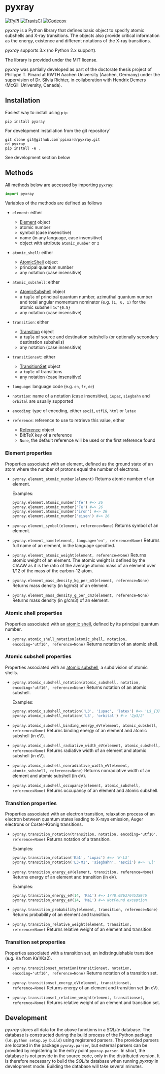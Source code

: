 # pyxray

[![PyPI](https://badge.fury.io/py/pyxray.svg)](http://badge.fury.io/py/pyxray)
[![TravisCI](https://travis-ci.org/ppinard/pyxray.svg?branch=master)](https://travis-ci.org/ppinard/pyxray)
[![Codecov](https://codecov.io/github/ppinard/pyxray/coverage.svg?branch=master)](https://codecov.io/github/ppinard/pyxray?branch=master)
   
*pyxray* is a Python library that defines basic object to specify atomic 
subshells and X-ray transitions. 
The objects also provide critical information as the energy, existence and 
different notations of the X-ray transitions.

*pyxray* supports 3.x (no Python 2.x support).

The library is provided under the MIT license.

*pyxray* was partially developed as part of the doctorate thesis project of 
Philippe T. Pinard at RWTH Aachen University (Aachen, Germany) under the 
supervision of Dr. Silvia Richter, in collaboration with Hendrix Demers 
(McGill University, Canada).

## Installation

Easiest way to install using `pip`

```
pip install pyxray
```

For development installation from the git repository`

```
git clone git@github.com`ppinard/pyxray.git
cd pyxray
pip install -e .
```

See development section below

## Methods

All methods below are accessed by importing `pyxray`:

```python
import pyxray
```

Variables of the methods are defined as follows

* `element`: either
    * [Element](http://github.com/ppinard/pyxray/blob/master/pyxray/descriptor.py) object
    * atomic number
    * symbol (case insensitive)
    * name (in any language, case insensitive)
    * object with attribute `atomic_number` or `z`
    
* `atomic_shell`: either
    * [AtomicShell](http://github.com/ppinard/pyxray/blob/master/pyxray/descriptor.py) object
    * principal quantum number
    * any notation (case insensitive)

* `atomic_subshell`: either
    * [AtomicSubshell](http://github.com/ppinard/pyxray/blob/master/pyxray/descriptor.py) object
    * a `tuple` of principal quantum number, azimuthal quantum number 
      and total angular momentum nominator (e.g. `(1, 0, 1)` for the atomic 
      subshell `1s^{0.5}`
    * any notation (case insensitive)

* `transition`: either
    * [Transition](http://github.com/ppinard/pyxray/blob/master/pyxray/descriptor.py) object
    * a `tuple` of source and destination subshells
      (or optionally secondary destination subshells)
    * any notation (case insensitive)

* `transitionset`: either
    * [TransitionSet](http://github.com/ppinard/pyxray/blob/master/pyxray/descriptor.py) object
    * a `tuple` of transitions
    * any notation (case insensitive)

* `language`: language code (e.g. `en`, `fr`, `de`)

* `notation`: name of a notation (case insensitive),
    `iupac`, `siegbahn` and `orbital` are usually supported
    
* `encoding`: type of encoding, either `ascii`, `utf16`, `html` or `latex`

* `reference`: reference to use to retrieve this value, either
    * [Reference](http://github.com/ppinard/pyxray/blob/master/pyxray/descriptor.py) object
    * BibTeX key of a reference
    * `None`, the default reference will be used or the first reference found

### Element properties

Properties associated with an element, defined as the ground state of an atom 
where the number of protons equal the number of electrons.

* `pyxray.element_atomic_number(element)`
    Returns atomic number of an element.
    
    Examples:
    ```python
    pyxray.element.atomic_number('fe') #=> 26
    pyxray.element.atomic_number('Fe') #=> 26
    pyxray.element.atomic_number('iron') #=> 26
    pyxray.element.atomic_number('eisen') #=> 26
    ```

* `pyxray.element_symbol(element, reference=None)`
    Returns symbol of an element.
    
* `pyxray.element_name(element, language='en', reference=None)`
    Returns full name of an element, in the language specified.
    
* `pyxray.element_atomic_weight(element, reference=None)`
    Returns atomic weight of an element. 
    The atomic weight is defined by the CIAAW as it is the ratio of 
    the average atomic mass of an element over 1/12 of the mass of the 
    carbon-12 atom.
    
* `pyxray.element_mass_density_kg_per_m3(element, reference=None)`
    Returns mass density (in kg/m3) of an element.

* `pyxray.element_mass_density_g_per_cm3(element, reference=None)`
    Returns mass density (in g/cm3) of an element.

### Atomic shell properties

Properties associated with an [atomic shell](https://en.wikipedia.org/wiki/Electron_shell), 
defined by its principal quantum number.

* `pyxray.atomic_shell_notation(atomic_shell, notation, encoding='utf16', reference=None)`
    Returns notation of an atomic shell.

### Atomic subshell properties

Properties associated with an [atomic subshell](https://en.wikipedia.org/wiki/Electron_shell#Subshells),
a subdivision of atomic shells.

* `pyxray.atomic_subshell_notation(atomic_subshell, notation, encoding='utf16', reference=None)`
    Returns notation of an atomic subshell.
    
    Examples:
    ```python
    pyxray.atomic_subshell_notation('L3', 'iupac', 'latex') #=> 'L$_{3}$'
    pyxray.atomic_subshell_notation('L3', 'orbital') #-> '2p3/2'
    ```

* `pyxray.atomic_subshell_binding_energy_eV(element, atomic_subshell, reference=None)`
    Returns binding energy of an element and atomic subshell (in eV).

* `pyxray.atomic_subshell_radiative_width_eV(element, atomic_subshell, reference=None)`
    Returns radiative width of an element and atomic subshell (in eV).

* `pyxray.atomic_subshell_nonradiative_width_eV(element, atomic_subshell, reference=None)`
    Returns nonradiative width of an element and atomic subshell (in eV).

* `pyxray.atomic_subshell_occupancy(element, atomic_subshell, reference=None)`
    Returns occupancy of an element and atomic subshell.

### Transition properties

Properties associated with an electron transition, relaxation process of an 
electron between quantum states leading to X-rays emission, Auger electrons or 
Coster-Kronig transitions.

* `pyxray.transition_notation(transition, notation, encoding='utf16', reference=None)`
    Returns notation of a transition.
    
    Examples:
    ```python
    pyxray.transition_notation('Ka1', 'iupac') #=> 'K-L3'
    pyxray.transition_notation('L3-M1', 'siegbahn', 'ascii') #=> 'Ll'
    ```

* `pyxray.transition_energy_eV(element, transition, reference=None)`
    Returns energy of an element and transition (in eV).
    
    Examples:
    ```python
    pyxray.transition_energy_eV(14, 'Ka1') #=> 1740.0263764535946
    pyxray.transition_energy_eV(14, 'Ma1') #=> NotFound exception
    ```

* `pyxray.transition_probability(element, transition, reference=None)`
    Returns probability of an element and transition.

* `pyxray.transition_relative_weight(element, transition, reference=None)`
    Returns relative weight of an element and transition.

### Transition set properties

Properties associated with a transition set, an indistinguishable transition 
(e.g. Ka from Ka1/Ka2).

* `pyxray.transitionset_notation(transitionset, notation, encoding='utf16', reference=None)`
    Returns notation of a transition set.
    
* `pyxray.transitionset_energy_eV(element, transitionset, reference=None)`
    Returns energy of an element and transition set (in eV).

* `pyxray.transitionset_relative_weight(element, transitionset, reference=None)`
    Returns relative weight of an element and transition set.

## Development

*pyxray* stores all data for the above functions in a *SQLite* database. 
The database is constructed during the build process of the Python package 
(i.e. `python setup.py build`) using registered parsers. 
The provided parsers are located in the package `pyxray.parser`, but external
parsers can be provided by registering to the entry point `pyxray.parser`.
In short, the database is not provide in the source code, only in the 
distributed version. 
It is therefore necessary to build the *SQLite* database when running *pyxray*
in development mode.
Building the database will take several minutes.








